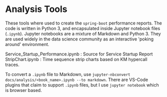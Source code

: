 # Analysis Tools

These tools where used to create the `spring-boot` performance reports. The code is written in Python 3, and encapsulated inside Jupyter notebook files (`.ipynb`). Jupyter notebooks are a mixture of Markdown and Python 3. They are used widely in the data science community as an interactive 'poking around' environment.

Service_Startup_Performance.ipynb
: Source for Service Startup Report
StripChart.ipynb
: Time sequence strip charts based on KM hypercall traces.

To convert a `.ipynb` file to Markdown, use `jupyter-nbconvert docs/analysis/<book_name>.ipynb --to markdown`. There are VS-Code plugins that claim to support `.ipynb` files, but I use `jupyter notebook` which is browser based.